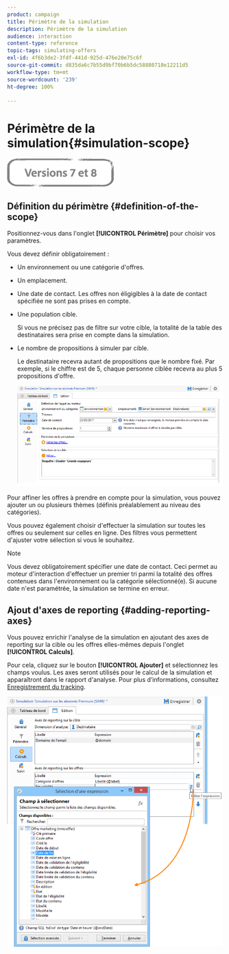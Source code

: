 ```yaml
---
product: campaign
title: Périmètre de la simulation
description: Périmètre de la simulation
audience: interaction
content-type: reference
topic-tags: simulating-offers
exl-id: 4f6b3de2-3fdf-441d-925d-476e20e75c6f
source-git-commit: d835da6c7b55d9bf70b6b5dc58880718e12211d5
workflow-type: tm+mt
source-wordcount: '239'
ht-degree: 100%

---
```


# Périmètre de la simulation{#simulation-scope}

![](../../assets/common.svg)

## Définition du périmètre {#definition-of-the-scope}

Positionnez-vous dans l&#39;onglet **[!UICONTROL Périmètre]** pour choisir vos paramètres.

Vous devez définir obligatoirement :

* Un environnement ou une catégorie d&#39;offres.
* Un emplacement.
* Une date de contact. Les offres non éligigibles à la date de contact spécifiée ne sont pas prises en compte.
* Une population cible.

   Si vous ne précisez pas de filtre sur votre cible, la totalité de la table des destinataires sera prise en compte dans la simulation.

* Le nombre de propositions à simuler par cible.

   Le destinataire recevra autant de propositions que le nombre fixé. Par exemple, si le chiffre est de 5, chaque personne ciblée recevra au plus 5 propositions d&#39;offre.

   ![](assets/offer_simulation_009.png)

Pour affiner les offres à prendre en compte pour la simulation, vous pouvez ajouter un ou plusieurs thèmes (définis préalablement au niveau des catégories).

Vous pouvez également choisir d&#39;effectuer la simulation sur toutes les offres ou seulement sur celles en ligne. Des filtres vous permettent d&#39;ajuster votre sélection si vous le souhaitez.

>[!NOTE]
>
>Vous devez obligatoirement spécifier une date de contact. Ceci permet au moteur d&#39;interaction d&#39;effectuer un premier tri parmi la totalité des offres contenues dans l&#39;environnement ou la catégorie sélectionné(e). Si aucune date n&#39;est paramétrée, la simulation se termine en erreur.

## Ajout d&#39;axes de reporting {#adding-reporting-axes}

Vous pouvez enrichir l&#39;analyse de la simulation en ajoutant des axes de reporting sur la cible ou les offres elles-mêmes depuis l&#39;onglet **[!UICONTROL Calculs]**.

Pour cela, cliquez sur le bouton **[!UICONTROL Ajouter]** et sélectionnez les champs voulus. Les axes seront utilisés pour le calcul de la simulation et apparaîtront dans le rapport d&#39;analyse. Pour plus d’informations, consultez [Enregistrement du tracking](../../interaction/using/simulation-tracking.md).

![](assets/offer_simulation_011.png)

